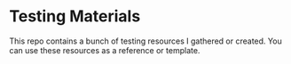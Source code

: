 # Testing Materials

This repo contains a bunch of testing resources I gathered or created. You can use these resources as a reference or template. 
